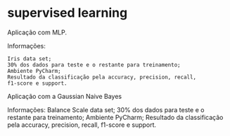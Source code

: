 # supervised learning
Aplicação com MLP.

Informações: 
    
    Iris data set;
    30% dos dados para teste e o restante para treinamento;
    Ambiente PyCharm;
    Resultado da classificação pela accuracy, precision, recall, 
    f1-score e support.
    
 Aplicação com a Gaussian Naive Bayes
 
 Informações: 
    Balance Scale data set;
    30% dos dados para teste e o restante para treinamento;
    Ambiente PyCharm;
    Resultado da classificação pela accuracy, precision, recall, 
    f1-score e support.
